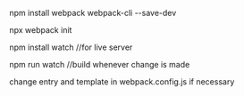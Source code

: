 npm install webpack webpack-cli --save-dev


npx webpack init


npm install watch //for live server


npm run watch //build whenever change is made


change entry and template in webpack.config.js if necessary
